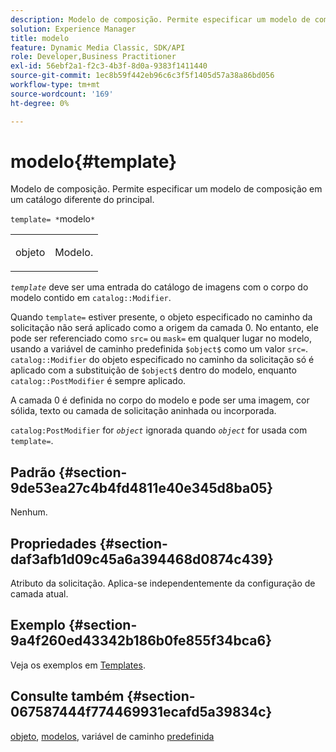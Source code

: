 ```yaml
---
description: Modelo de composição. Permite especificar um modelo de composição localizado em um catálogo diferente do principal.
solution: Experience Manager
title: modelo
feature: Dynamic Media Classic, SDK/API
role: Developer,Business Practitioner
exl-id: 56ebf2a1-f2c3-4b3f-8d0a-9383f1411440
source-git-commit: 1ec8b59f442eb96c6c3f5f1405d57a38a86bd056
workflow-type: tm+mt
source-wordcount: '169'
ht-degree: 0%

---
```


# modelo{#template}

Modelo de composição. Permite especificar um modelo de composição em um catálogo diferente do principal.

`template= *`modelo`*`

<table id="simpletable_DEC6F4EB460D453B8F272C98C9C8B7E5"> 
 <tr class="strow"> 
  <td class="stentry"> <p><span class="varname"> objeto</span> </p> </td> 
  <td class="stentry"> <p>Modelo. </p></td> 
 </tr> 
</table>

*`template`* deve ser uma entrada do catálogo de imagens com o corpo do modelo contido em  `catalog::Modifier`.

Quando `template=` estiver presente, o objeto especificado no caminho da solicitação não será aplicado como a origem da camada 0. No entanto, ele pode ser referenciado como `src=` ou `mask=` em qualquer lugar no modelo, usando a variável de caminho predefinida `$object$` como um valor `src=`. `catalog::Modifier` do objeto especificado no caminho da solicitação só é aplicado com a substituição de  `$object$` dentro do modelo, enquanto  `catalog::PostModifier` é sempre aplicado.

A camada 0 é definida no corpo do modelo e pode ser uma imagem, cor sólida, texto ou camada de solicitação aninhada ou incorporada.

`catalog:PostModifier` for  *`object`* ignorada quando  *`object`* for usada com  `template=`.

## Padrão {#section-9de53ea27c4b4fd4811e40e345d8ba05}

Nenhum.

## Propriedades {#section-daf3afb1d09c45a6a394468d0874c439}

Atributo da solicitação. Aplica-se independentemente da configuração de camada atual.

## Exemplo {#section-9a4f260ed43342b186b0fe855f34bca6}

Veja os exemplos em [Templates](../../../../../is-api/http-ref/image-serving-api-ref/c-http-protocol-reference/c-templates/c-templates.md#concept-3cd2d2adae0e41b2979b9640244d4d3e).

## Consulte também {#section-067587444f774469931ecafd5a39834c}

[objeto](../../../../../is-api/http-ref/image-serving-api-ref/c-http-protocol-reference/c-data-types/r-object.md#reference-2591bd24548d462782c68d138ef795a0),  [modelos](../../../../../is-api/http-ref/image-serving-api-ref/c-http-protocol-reference/c-templates/c-templates.md#concept-3cd2d2adae0e41b2979b9640244d4d3e), variável de caminho  [predefinida](../../../../../is-api/http-ref/image-serving-api-ref/c-http-protocol-reference/c-syntax-and-features/r-is-http-substitution-variables.md#reference-90dc01aba44940e4acdd0c6476e7aa5a)
